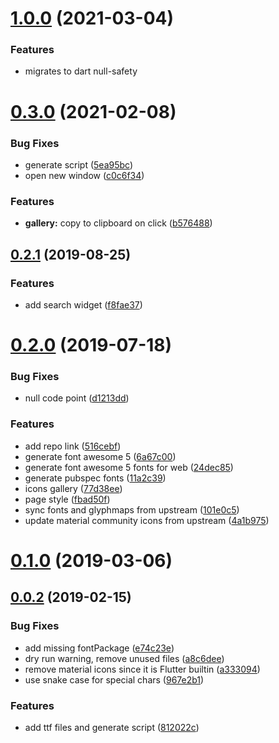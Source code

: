 # [1.0.0](https://github.com/pd4d10/flutter-vector-icons/compare/v0.3.0...v1.0.0) (2021-03-04)

### Features

- migrates to dart null-safety

# [0.3.0](https://github.com/pd4d10/flutter-vector-icons/compare/v0.2.1...v0.3.0) (2021-02-08)

### Bug Fixes

- generate script ([5ea95bc](https://github.com/pd4d10/flutter-vector-icons/commit/5ea95bc3f5a0b3ab83ad19fc8860418429733a22))
- open new window ([c0c6f34](https://github.com/pd4d10/flutter-vector-icons/commit/c0c6f34e26cd70bc0b1c91a7ab5050278561b373))

### Features

- **gallery:** copy to clipboard on click ([b576488](https://github.com/pd4d10/flutter-vector-icons/commit/b576488a47a2bd3db3c8a7c12691fab47c7b6224))

## [0.2.1](https://github.com/pd4d10/flutter-vector-icons/compare/v0.2.0...v0.2.1) (2019-08-25)

### Features

- add search widget ([f8fae37](https://github.com/pd4d10/flutter-vector-icons/commit/f8fae37da3e6ea0c54fc5f09c1235cbd87dab278))

# [0.2.0](https://github.com/pd4d10/flutter-vector-icons/compare/v0.1.0...v0.2.0) (2019-07-18)

### Bug Fixes

- null code point ([d1213dd](https://github.com/pd4d10/flutter-vector-icons/commit/d1213dd7148531a0c39f522994c1402450627807))

### Features

- add repo link ([516cebf](https://github.com/pd4d10/flutter-vector-icons/commit/516cebffab67bf51f4d7684e8d5e5900db6acf3f))
- generate font awesome 5 ([6a67c00](https://github.com/pd4d10/flutter-vector-icons/commit/6a67c0052ac691a5a99d60526cdc3c573a12bb1e))
- generate font awesome 5 fonts for web ([24dec85](https://github.com/pd4d10/flutter-vector-icons/commit/24dec8547d573ef44970c878aac9c65762a900f8))
- generate pubspec fonts ([11a2c39](https://github.com/pd4d10/flutter-vector-icons/commit/11a2c39dbeb7e801d381410f2022a1ff0ff6ea38))
- icons gallery ([77d38ee](https://github.com/pd4d10/flutter-vector-icons/commit/77d38eea5207a454daccf448da5445ce217da645))
- page style ([fbad50f](https://github.com/pd4d10/flutter-vector-icons/commit/fbad50f3b9cb4ff2e2b1504c6805db06e53b467d))
- sync fonts and glyphmaps from upstream ([101e0c5](https://github.com/pd4d10/flutter-vector-icons/commit/101e0c53950416033456be3966890809dbc6f8d5))
- update material community icons from upstream ([4a1b975](https://github.com/pd4d10/flutter-vector-icons/commit/4a1b9752d3b07b60efc94505353e274d45d5f5f0))

# [0.1.0](https://github.com/pd4d10/flutter-vector-icons/compare/v0.0.2...v0.1.0) (2019-03-06)

## [0.0.2](https://github.com/pd4d10/flutter-vector-icons/compare/812022c986f87a16601f2a7fbabe2b6bf9c73745...v0.0.2) (2019-02-15)

### Bug Fixes

- add missing fontPackage ([e74c23e](https://github.com/pd4d10/flutter-vector-icons/commit/e74c23e4ad72c5244573d70a4b631d1a1719729f))
- dry run warning, remove unused files ([a8c6dee](https://github.com/pd4d10/flutter-vector-icons/commit/a8c6deededf1c1564fb0cc5a6c8f47114c983336))
- remove material icons since it is Flutter builtin ([a333094](https://github.com/pd4d10/flutter-vector-icons/commit/a3330943a45fe9b4b44796ac639bb2ae58be5721))
- use snake case for special chars ([967e2b1](https://github.com/pd4d10/flutter-vector-icons/commit/967e2b1f103bf13038213464faac7b93374848d7))

### Features

- add ttf files and generate script ([812022c](https://github.com/pd4d10/flutter-vector-icons/commit/812022c986f87a16601f2a7fbabe2b6bf9c73745))
